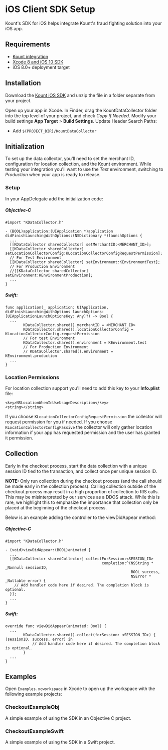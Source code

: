 iOS Client SDK Setup
====================

Kount's SDK for iOS helps integrate Kount's fraud fighting solution into
your iOS app.

## Requirements

-   [Kount integration](http://www.kount.com/fraud-detection-software)
-   [Xcode 8 and iOS 10 SDK](https://developer.apple.com/xcode/download/)
-   iOS 8.0+ deployment target

## Installation

Download the [Kount iOS SDK](https://github.com/Kount/kount-ios-sdk) and
unzip the file in a folder separate from your project.

Open up your app in Xcode.
In Finder, drag the KountDataCollector folder into the top level of your project, and
check *Copy If Needed*.
Modify your build settings **App Target** &gt; **Build Settings**.
Update Header Search Paths:
-   Add `$(PROJECT_DIR)/KountDataCollector`

## Initialization

To set up the data collector, you'll need to set the merchant ID,
configuration for location collection, and the Kount environment. While
testing your integration you'll want to use the *Test* environment,
switching to *Production* when your app is ready to release.

### Setup

In your AppDelegate add the initialization code:

##### Objective-C

``` 
#import "KDataCollector.h"
              
- (BOOL)application:(UIApplication *)application didFinishLaunchingWithOptions:(NSDictionary *)launchOptions {
  ...
  [[KDataCollector sharedCollector] setMerchantID:<MERCHANT_ID>]; 
  [[KDataCollector sharedCollector] setLocationCollectorConfig:KLocationCollectorConfigRequestPermission];
  // For Test Environment
  [[KDataCollector sharedCollector] setEnvironment:KEnvironmentTest];
  // For Production Environment
  //[[KDataCollector sharedCollector] setEnvironment:KEnvironmentProduction];
  ...
}
```

##### Swift:

``` 
func application(_ application: UIApplication, didFinishLaunchingWithOptions launchOptions: [UIApplicationLaunchOptionsKey: Any]?) -> Bool {
  ...
        KDataCollector.shared().merchantID = <MERCHANT_ID>
        KDataCollector.shared().locationCollectorConfig = KLocationCollectorConfig.requestPermission
        // For test Environment
        KDataCollector.shared().environment = KEnvironment.test
        // For Production Environment
        // KDataCollector.shared().environment = KEnvironment.production
  ...
}
```

### Location Permissions

For location collection support you'll need to add this key to your
**Info.plist** file:

``` 
<key>NSLocationWhenInUseUsageDescription</key>
<string></string>
```

If you choose `KLocationCollectorConfigRequestPermission` the collector
will request permission for you if needed. If you choose
`KLocationCollectorConfigPassive` the collector will only gather
location information if your app has requested permission and the user has granted it permission.

## Collection

Early in the checkout process, start the data collection with a unique 
session ID tied to the transaction, and collect once per unique session
ID.

**NOTE:** Only run collection during the checkout process (and the call
should be made early in the collection process). Calling collection
outside of the checkout process may result in a high proportion of 
collection to RIS calls. This may be misinterpreted by our services as a
DDOS attack. While this is rare, we highlight this to emphasize the
importance that collection only be placed at the beginning of the
checkout process.

Below is an example adding the controller to the viewDidAppear method:

##### Objective-C

``` 
#import "KDataCollector.h"

- (void)viewDidAppear:(BOOL)animated {
  ...
  [[KDataCollector sharedCollector] collectForSession:<SESSION_ID> 
                                           completion:^(NSString * _Nonnull sessionID,  
                                                        BOOL success, 
                                                        NSError * _Nullable error) {
    // Add handler code here if desired. The completion block is optional.
  }];
  ...
}
```

##### Swift:

``` 
override func viewDidAppear(animated: Bool) {
  ...
        KDataCollector.shared().collect(forSession: <SESSION_ID>) { (sessionID, success, error) in
            // Add handler code here if desired. The completion block is optional.
        }
  ...
}
```

## Examples

Open `Examples.xcworkspace` in Xcode to open up the workspace with the following example projects:

### CheckoutExampleObj

A simple example of using the SDK in an Objective C project.

### CheckoutExampleSwift

A simple example of using the SDK in a Swift project.
